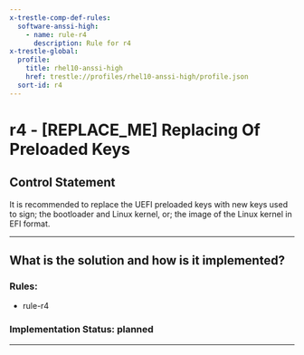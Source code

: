 ```yaml
---
x-trestle-comp-def-rules:
  software-anssi-high:
    - name: rule-r4
      description: Rule for r4
x-trestle-global:
  profile:
    title: rhel10-anssi-high
    href: trestle://profiles/rhel10-anssi-high/profile.json
  sort-id: r4
---
```


# r4 - \[REPLACE_ME\] Replacing Of Preloaded Keys

## Control Statement

It is recommended to replace the UEFI preloaded keys with new keys used to sign; the bootloader and Linux kernel, or; the image of the Linux kernel in EFI format.

______________________________________________________________________

## What is the solution and how is it implemented?

<!-- For implementation status enter one of: implemented, partial, planned, alternative, not-applicable -->

<!-- Note that the list of rules under ### Rules: is read-only and changes will not be captured after assembly to JSON -->

<!-- Add control implementation description here for control: r4 -->

### Rules:

  - rule-r4

### Implementation Status: planned

______________________________________________________________________
